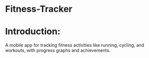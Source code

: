 # Fitness-Tracker
<h1>Introduction:</h1>
A mobile app for tracking fitness activities like running, cycling, and workouts, with progress graphs and achievements.
